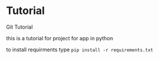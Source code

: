 # Tutorial
Git Tutorial

this is a tutorial for project for app in python

to install requirments type `pip install -r requirements.txt`

